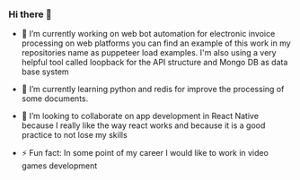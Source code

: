### Hi there 👋
- 🔭 I’m currently working on web bot automation for electronic invoice processing on web platforms you can find an example of this work in my repositories name as puppeteer load examples. I'm also using a very helpful tool called loopback for the API structure and Mongo DB as data base system

- 🌱 I’m currently learning python and redis for improve the processing of some documents.

- 👯 I’m looking to collaborate on app development in React Native because I really like the way react works and because 
it is a good practice to not lose my skills

- ⚡ Fun fact: In some point of my career I would like to work in video games development
<!--
**ecaracasdev/ecaracasdev** is a ✨ _special_ ✨ repository because its `README.md` (this file) appears on your GitHub profile.

Here are some ideas to get you started:

- 🔭 I’m currently working on ...
- 🌱 I’m currently learning ...
- 👯 I’m looking to collaborate on ...
- 🤔 I’m looking for help with ...
- 💬 Ask me about ...
- 📫 How to reach me: ...
- 😄 Pronouns: ...
- ⚡ Fun fact: ...
-->
